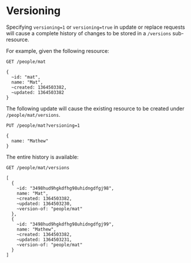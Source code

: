 # Versioning

Specifying `versioning=1` or `versioning=true` in update or replace requests will cause a complete history of changes to be stored in a `/versions` sub-resource.

For example, given the following resource:

```http
GET /people/mat

{
  ~id: "mat",
  name: "Mat",
  ~created: 1364503382,
  ~updated: 1364503382
}
```

The following update will cause the existing resource to be created under `/people/mat/versions`.

```http
PUT /people/mat?versioning=1

{
  name: "Mathew"
}
```

The entire history is available:

```http
GET /people/mat/versions

[
  {
    ~id: "3498hud9hgkdfhg98uhidngdfgj98",
    name: "Mat",
    ~created: 1364503382,
    ~updated: 1364503230,
    ~version-of: "people/mat"
  },
  {
    ~id: "3498hud9hgkdfhg98uhidngdfgj99",
    name: "Mathew",
    ~created: 1364503382,
    ~updated: 1364503231,
    ~version-of: "people/mat"
  }
]
```

